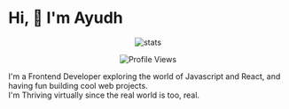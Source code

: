 # Hi, :wave: I'm Ayudh 
<p align="center">
  <img src="https://streak-stats.demolab.com?user=makersmecca&theme=tokyonight&border_radius=6&date_format=M%20j%5B%2C%20Y%5D" alt="stats" />
</p>
<p align="center">
  <img src="https://komarev.com/ghpvc/?username=makersmecca&base=1093" alt="Profile Views" />
</p>
I'm a Frontend Developer exploring the world of Javascript and React, and having fun building cool web projects.</br>
I'm Thriving virtually since the real world is too, real.
